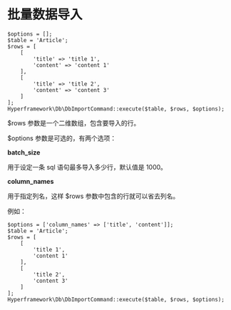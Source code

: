 # 批量数据导入

```.php
$options = [];
$table = 'Article';
$rows = [
    [
        'title' => 'title 1',
        'content' => 'content 1'
    ],
    [
        'title' => 'title 2',
        'content' => 'content 3'
    ]
];
Hyperframework\Db\DbImportCommand::execute($table, $rows, $options);
```
$rows 参数是一个二维数组，包含要导入的行。

$options 参数是可选的，有两个选项：

**batch_size**

用于设定一条 sql 语句最多导入多少行，默认值是 1000。

**column_names**

用于指定列名，这样 $rows 参数中包含的行就可以省去列名。

例如：
```.php
$options = ['column_names' => ['title', 'content']];
$table = 'Article';
$rows = [
    [
        'title 1',
        'content 1'
    ],
    [
        'title 2',
        'content 3'
    ]
];
Hyperframework\Db\DbImportCommand::execute($table, $rows, $options);
```
